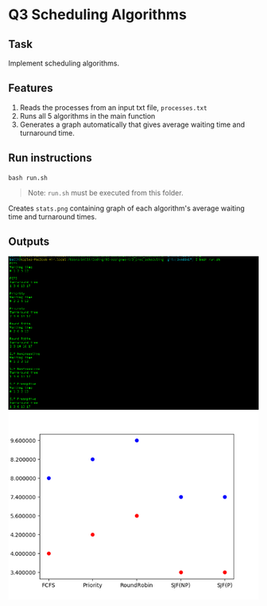 # Q3 Scheduling Algorithms

## Task
Implement scheduling algorithms.

## Features
1. Reads the processes from an input txt file, `processes.txt`
2. Runs all 5 algorithms in the main function
3. Generates a graph automatically that gives average waiting time and turnaround time.


## Run instructions
`bash run.sh`

> Note: `run.sh` must be executed from this folder. 

Creates `stats.png` containing graph of each algorithm's average waiting time and turnaround times.

## Outputs
![img1](images/times.png)
![img2](images/stats.png)
